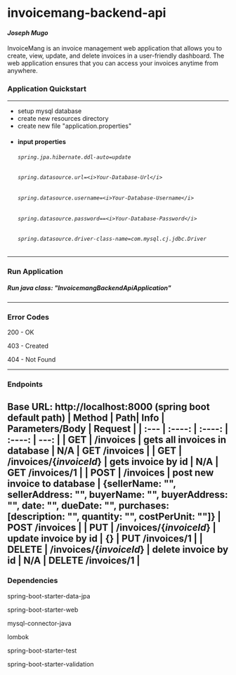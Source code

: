 # invoicemang-backend-api
#### <i>Joseph Mugo</i>

InvoiceMang is an invoice management web application that allows you to create, view, update, and delete invoices in a user-friendly dashboard. The web application ensures that you can access your invoices anytime from anywhere.

### Application Quickstart
---
- setup mysql database 
- create new resources directory
- create new file "application.properties"
- #### input properties
  ###### `spring.jpa.hibernate.ddl-auto=update`
  ###### `spring.datasource.url=<i>Your-Database-Url</i>`
  ###### `spring.datasource.username=<i>Your-Database-Username</i>`
  ###### `spring.datasource.password==<i>Your-Database-Password</i>`
  ###### `spring.datasource.driver-class-name=com.mysql.cj.jdbc.Driver`
 ---
 ### Run Application
 ##### Run java class: "<i>InvoicemangBackendApiApplication</i>"
 ---
 ### Error Codes
 200 - OK
 
 403 - Created
 
 404 - Not Found
 
 ---
 
 ### Endpoints
Base URL: http://localhost:8000 (spring boot default path)
| Method     | Path| Info     | Parameters/Body  | Request |
| :---        |    :----:   |           :----:   |           :----:   |         ---: |
| GET | /invoices | gets all invoices in database | N/A | GET /invoices | 
| GET | /invoices/{<i>invoiceId</i>} | gets invoice by id | N/A | GET /invoices/1 |
| POST | /invoices | post new invoice to database | {sellerName: "", sellerAddress: "", buyerName: "", buyerAddress: "", date: "", dueDate: "", purchases: [description: "", quantity: "", costPerUnit: ""]} | POST /invoices |
| PUT | /invoices/{<i>invoiceId</i>} | update invoice by id | {} | PUT /invoices/1 | 
| DELETE | /invoices/{<i>invoiceId</i>} | delete invoice by id | N/A | DELETE /invoices/1 | 
---
### Dependencies
spring-boot-starter-data-jpa

spring-boot-starter-web

mysql-connector-java

lombok

spring-boot-starter-test

spring-boot-starter-validation
